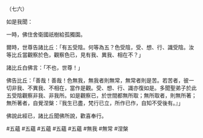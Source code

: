 （七六）

如是我聞：

一時，佛住舍衛國祇樹給孤獨園。

爾時，世尊告諸比丘：「有五受陰。何等為五？色受陰，受、想、行、識受陰。汝等比丘當觀察於色，觀察色已，見有我、異我、相在不？」

諸比丘白佛言：「不也，世尊！」

佛告比丘：「善哉！善哉！色無我，無我者則無常，無常者則是苦。若苦者，彼一切非我、不異我、不相在，當作是觀。受、想、行、識亦復如是。多聞聖弟子於此五受陰觀察非我、非我所。如是觀察已，於世間都無所取；無所取者，則無所著；無所著者，自覺涅槃：『我生已盡，梵行已立，所作已作，自知不受後有。』」

佛說此經已，諸比丘聞佛所說，歡喜奉行。



#五蘊
#五蘊
#五蘊
#五蘊
#五蘊
#無我
#無常
#涅槃
